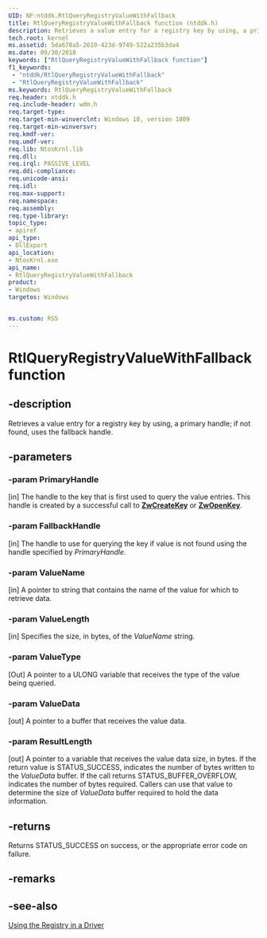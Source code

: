 ```yaml
---
UID: NF:ntddk.RtlQueryRegistryValueWithFallback
title: RtlQueryRegistryValueWithFallback function (ntddk.h)
description: Retrieves a value entry for a registry key by using, a primary handle; if not found, uses the fallback handle.
tech.root: kernel
ms.assetid: 5da678a5-2619-423d-9749-522a235b3da4
ms.date: 09/30/2018
keywords: ["RtlQueryRegistryValueWithFallback function"]
f1_keywords:
 - "ntddk/RtlQueryRegistryValueWithFallback"
 - "RtlQueryRegistryValueWithFallback"
ms.keywords: RtlQueryRegistryValueWithFallback
req.header: ntddk.h
req.include-header: wdm.h
req.target-type:
req.target-min-winverclnt: Windows 10, version 1809
req.target-min-winversvr:
req.kmdf-ver:
req.umdf-ver:
req.lib: NtosKrnl.lib
req.dll:
req.irql: PASSIVE_LEVEL
req.ddi-compliance:
req.unicode-ansi:
req.idl:
req.max-support:
req.namespace:
req.assembly:
req.type-library: 
topic_type: 
- apiref
api_type: 
- DllExport
api_location: 
- NtosKrnl.exe
api_name: 
- RtlQueryRegistryValueWithFallback
product:
- Windows
targetos: Windows


ms.custom: RS5
---
```


# RtlQueryRegistryValueWithFallback function


## -description

Retrieves a value entry for a registry key by using, a primary handle; if not found, uses the fallback handle.

## -parameters

### -param PrimaryHandle
[in] The handle to the key that is first used to query the value entries. This handle is created by a successful call to [**ZwCreateKey**](../wdm/nf-wdm-zwcreatekey.md) or [**ZwOpenKey**](../wdm/nf-wdm-zwopenkey.md).

### -param FallbackHandle
[in] The handle to use for querying the key if value is not found using the handle specified by _PrimaryHandle_.

### -param ValueName
[in] A pointer to string that contains the name of the value for which to retrieve data.

### -param ValueLength
[in] Specifies the size, in bytes, of the _ValueName_ string.

### -param ValueType
[Out] A pointer to a ULONG variable that receives the type of the value being queried.

### -param ValueData
[out] A pointer to a buffer that receives the value data.

### -param ResultLength
[out] A pointer to a variable that receives the value data size, in bytes. If the return value is STATUS_SUCCESS, indicates the number of bytes written to the _ValueData_ buffer. If the call returns STATUS_BUFFER_OVERFLOW, indicates the number of bytes required. Callers can use that value to determine the size of _ValueData_ buffer required to hold the data information.

## -returns
Returns STATUS_SUCCESS on success, or the appropriate error code on failure.

## -remarks

## -see-also
[Using the Registry in a Driver](https://docs.microsoft.com/windows-hardware/drivers/kernel/using-the-registry-in-a-driver)
